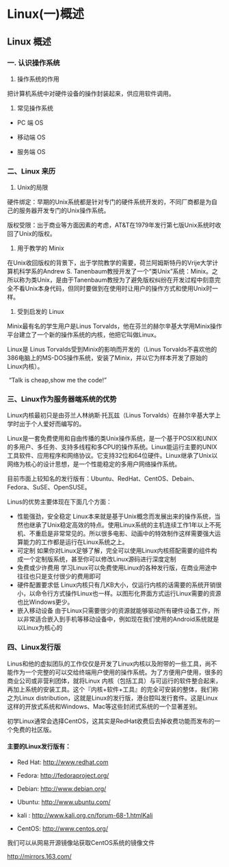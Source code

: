 # Linux(一)概述

## Linux 概述
### 一. 认识操作系统
1. 操作系统的作用

把计算机系统中对硬件设备的操作封装起来，供应用软件调用。
1. 常见操作系统

* PC 端 OS

* 移动端 OS

* 服务端 OS
### 二、Linux 来历
1. Unix的局限

硬件绑定：早期的Unix系统都是针对专门的硬件系统开发的，不同厂商都是为自己的服务器开发专门的Unix操作系统。

版权受限：出于商业等方面因素的考虑，AT&T在1979年发行第七版Unix系统时收回了Unix的版权。
1. 用于教学的 Minix

在Unix收回版权的背景下，出于学院教学的需要，荷兰阿姆斯特丹的Vrije大学计算机科学系的Andrew S. Tanenbaum教授开发了一个“类Unix”系统：Minix。之所以称为类Unix，是由于Tanenbaum教授为了避免版权纠纷在开发过程中刻意完全不看Unix本身代码，但同时要做到在使用时让用户的操作方式和使用Unix时一样。
1. 受到启发的 Linux

Minix最有名的学生用户是Linus Torvalds，他在芬兰的赫尔辛基大学用Minix操作平台建立了一个新的操作系统的内核，他把它叫做Linux。

Linux是 Linus Torvalds受到Minix的影响而开发的（Linus Torvalds不喜欢他的386电脑上的MS-DOS操作系统，安装了Minix，并以它为样本开发了原始的Linux内核）。

​ “Talk is cheap,show me the code!”
### 三、Linux作为服务器端系统的优势

Linux内核最初只是由芬兰人林纳斯·托瓦兹（Linus Torvalds）在赫尔辛基大学上学时出于个人爱好而编写的。

Linux是一套免费使用和自由传播的类Unix操作系统，是一个基于POSIX和UNIX的多用户、多任务、支持多线程和多CPU的操作系统。Linux能运行主要的UNIX工具软件、应用程序和网络协议。它支持32位和64位硬件。Linux继承了Unix以网络为核心的设计思想，是一个性能稳定的多用户网络操作系统。

目前市面上较知名的发行版有：Ubuntu、RedHat、CentOS、Debain、Fedora、SuSE、OpenSUSE。

Linus的优势主要体现在下面几个方面：
* 性能强劲，安全稳定
Linux本来就是基于Unix概念而发展出来的操作系统，当然也继承了Unix稳定高效的特点。使用Linux系统的主机连续工作1年以上不死机、不重启是非常常见的。所以很多电影、动画中的特效制作这样需要强大运算能力的工作都是运行在Linux系统之上。
* 可定制
如果你对Linux足够了解，完全可以使用Linux内核搭配需要的组件构成一个定制版系统，甚至你可以修改Linux源码进行深度定制
* 免费或少许费用
学习Linux可以免费使用Linux的各种发行版，在商业用途中往往也只是支付很少的费用即可
* 硬件配置要求低
Linux内核只有几KB大小，仅运行内核的话需要的系统开销很小，以命令行方式操作Linux也一样。以图形化界面方式运行Linux需要的资源也比Windows更少。
* 嵌入移动设备
由于Linux只需要很少的资源就能够驱动所有硬件设备工作，所以非常适合嵌入到手机等移动设备中，例如现在我们使用的Android系统就是以Linux为核心的
### 四、Linux发行版

Linus和他的虚拟团队的工作仅仅是开发了Linux内核以及附带的一些工具，尚不能作为一个完整的可以交给终端用户使用的操作系统。为了方便用户使用，很多的商业公司或非营利团体，就将Linux 内核（包括工具）与可运行的软件整合起来，再加上系统的安装工具。这个『内核+软件+工具』的完全可安装的整体，我们称之为Linux distribution，这就是Linux的发行版，港台腔叫发行套件。这是Linux这样的开放式系统和Windows、Mac等这些封闭式系统的一个显著差别。

初学Linux通常会选择CentOS，这其实是RedHat收费后去掉收费功能而发布的一个免费的社区版。

#### 主要的Linux发行版有：

* Red Hat: http://www.redhat.com

* Fedora: http://fedoraproject.org/

* Debian: http://www.debian.org/

* Ubuntu: http://www.ubuntu.com/

* kali : http://www.kali.org.cn/forum-68-1.htmlKali 

* CentOS: http://www.centos.org/



我们可以从网易开源镜像站获取CentOS系统的镜像文件

http://mirrors.163.com/
